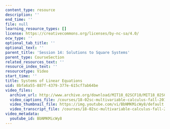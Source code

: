 ```yaml
---
content_type: resource
description: ''
end_time: ''
file: null
learning_resource_types: []
license: https://creativecommons.org/licenses/by-nc-sa/4.0/
ocw_type: ''
optional_tab_title: ''
optional_text: ''
parent_title: 'Session 14: Solutions to Square Systems'
parent_type: CourseSection
related_resources_text: ''
resource_index_text: ''
resourcetype: Video
start_time: ''
title: Systems of Linear Equations
uid: 8bfa6a55-887f-4379-377e-615cf7ab64be
video_files:
  archive_url: http://www.archive.org/download/MIT18_02SCF10/MIT18_02SCF10Rec_12_300k.mp4
  video_captions_file: /courses/18-02sc-multivariable-calculus-fall-2010/33d19e18e98c551e8fcfc54ff6a076c8_BbNMKMicWy8.vtt
  video_thumbnail_file: https://img.youtube.com/vi/BbNMKMicWy8/default.jpg
  video_transcript_file: /courses/18-02sc-multivariable-calculus-fall-2010/3683e378d5c1d1dce8566f6025ec8f03_BbNMKMicWy8.pdf
video_metadata:
  youtube_id: BbNMKMicWy8
---
```

